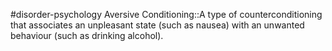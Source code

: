 #disorder-psychology 
Aversive Conditioning::A type of counterconditioning that associates an unpleasant state (such as nausea) with an unwanted behaviour (such as drinking alcohol).
